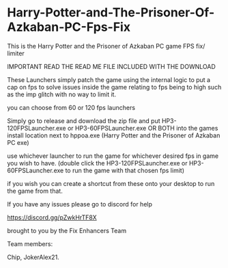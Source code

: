 # Harry-Potter-and-The-Prisoner-Of-Azkaban-PC-Fps-Fix
This is the Harry Potter and the Prisoner of Azkaban PC game FPS fix/ limiter

IMPORTANT READ THE READ ME FILE INCLUDED WITH THE DOWNLOAD

These Launchers simply patch the game using the internal logic to put a cap on fps to solve issues inside the game relating to fps being to high such as the imp glitch with no way to limit it.

you can choose from 60 or 120 fps launchers 

Simply go to release and download the zip file and put HP3-120FPSLauncher.exe or HP3-60FPSLauncher.exe OR BOTH into the games install location next to hppoa.exe (Harry Potter and the Prisoner of Azkaban PC exe) 

use whichever launcher to run the game for whichever desired fps in game you wish to have. (double click the HP3-120FPSLauncher.exe or HP3-60FPSLauncher.exe to run the game with that chosen fps limit)

if you wish you can create a shortcut from these onto your desktop to run the game from that.

If you have any issues please go to discord for help 

https://discord.gg/pZwkHrTF8X

brought to you by the Fix Enhancers Team 

Team members: 

Chip, JokerAlex21.

